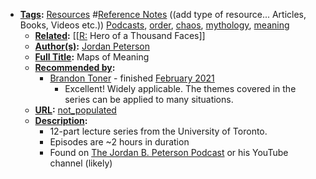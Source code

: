 - **[Tags](<Tags.md>):** [Resources](<Resources.md>) #[Reference Notes](<Reference Notes.md>) ((add type of resource... Articles, Books, Videos etc.)) [Podcasts](<Podcasts.md>), [order](<order.md>), [chaos](<chaos.md>), [mythology](<mythology.md>), [meaning](<meaning.md>) 
    - **[Related](<Related.md>):** [[[R:](<[[R:.md>) Hero of a Thousand Faces]]
    - **[Author(s)](<Author(s).md>):** [Jordan Peterson](<Jordan Peterson.md>)
    - **[Full Title](<Full Title.md>):** Maps of Meaning
    - **[Recommended by](<Recommended by.md>):** 
        - [Brandon Toner](<Brandon Toner.md>) - finished [February 2021](<February 2021.md>)
            - Excellent! Widely applicable. The themes covered in the series can be applied to many situations. 
    - **[URL](<URL.md>):** [not_populated](<not_populated.md>)
    - **[Description](<Description.md>):**
        - 12-part lecture series from the University of Toronto.
        - Episodes are ~2 hours in duration
        - Found on [The Jordan B. Peterson Podcast](<The Jordan B. Peterson Podcast.md>) or his YouTube channel (likely)
